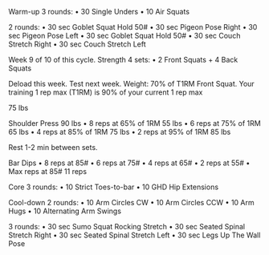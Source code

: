 Warm-up
3 rounds:
• 30 Single Unders
• 10 Air Squats

2 rounds:
• 30 sec Goblet Squat Hold 50#
• 30 sec Pigeon Pose Right
• 30 sec Pigeon Pose Left
• 30 sec Goblet Squat Hold 50#
• 30 sec Couch Stretch Right
• 30 sec Couch Stretch Left

Week 9 of 10 of this cycle.
Strength
4 sets:
• 2 Front Squats + 4 Back Squats

Deload this week. Test next week. Weight: 70% of T1RM Front Squat. Your training 1 rep max (T1RM) is 90% of your current 1 rep max 

75 lbs

Shoulder Press 90 lbs
• 8 reps at 65% of 1RM 55 lbs
• 6 reps at 75% of 1RM 65 lbs
• 4 reps at 85% of 1RM 75 lbs
• 2 reps at 95% of 1RM 85 lbs

Rest 1-2 min between sets.

Bar Dips
• 8 reps at 85#
• 6 reps at 75#
• 4 reps at 65#
• 2 reps at 55#
• Max reps at 85# 11 reps

Core
3 rounds:
• 10 Strict Toes-to-bar
• 10 GHD Hip Extensions

Cool-down
2 rounds:
• 10 Arm Circles CW
• 10 Arm Circles CCW
• 10 Arm Hugs
• 10 Alternating Arm Swings

3 rounds:
• 30 sec Sumo Squat Rocking Stretch
• 30 sec Seated Spinal Stretch Right
• 30 sec Seated Spinal Stretch Left
• 30 sec Legs Up The Wall Pose